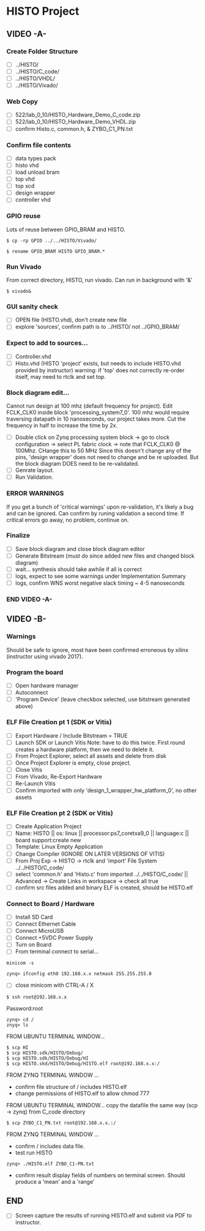 # HISTO Project
## VIDEO -A-
### Create Folder Structure
- [ ] ../HISTO/
- [ ] ../HISTO/C_code/
- [ ] ../HISTO/VHDL/
- [ ] ../HISTO/Vivado/
### Web Copy 
- [ ] 522/lab_0_10/HISTO_Hardware_Demo_C_code.zip
- [ ] 522/lab_0_10/HISTO_Hardware_Demo_VHDL.zip
- [ ] confirm Histo.c, common.h, & ZYBO_C1_PN.txt

### Confirm file contents
- [ ] data types pack
- [ ] histo vhd
- [ ] load unload bram
- [ ] top vhd
- [ ] top xcd
- [ ] design wrapper
- [ ] controller vhd
### GPIO reuse
Lots of reuse between GPIO_BRAM and HISTO.
```
$ cp -rp GPIO ../../HISTO/Vivado/
```
```
$ rename GPIO_BRAM HISTO GPIO_BRAM.*
```
### Run Vivado
From correct directory, HISTO, run vivado.  Can run in background with '&'
```
$ vivado&
```
### GUI sanity check
- [ ] OPEN file (HISTO.vhd), don't create new file
- [ ] explore 'sources', confirm path is to ../HISTO/ not ../GPIO_BRAM/
### Expect to add to sources...
- [ ] Controller.vhd
- [ ] Histo.vhd (HISTO 'project' exists, but needs to include HISTO.vhd provided by instructor)
warning: if 'top' does not correctly re-order itself, may need to rtclk and set top.
### Block diagram edit...
Cannot run design at 100 mhz (default frequency for project).  Edit FCLK_CLK0 inside block 'processing_system7_0'.  100 mhz would
require traversing datapath in 10 nanoseconds, our project takes more.  Cut the frequency in half to increase the time by 2x.  
- [ ] Double click on Zynq processing system block -> go to clock configuration -> select PL fabric clock -> note that FCLK_CLK0 @ 100Mhz.  CHange this to 50 MHz
Since this doesn't change any of the pins, 'design wrapper' does not need to change and be re uploaded.  But the block diagram DOES need to be re-validated.
- [ ] Genrate layout.
- [ ] Run Validation.
### ERROR WARNINGS
If you get a bunch of 'critical warnings' upon re-validation, it's likely a bug and can be ignored.
Can confirm by runing validation a second time.  If critical errors go away, no problem, continue on.
### Finalize
- [ ] Save block diagram and close block diagram editor
- [ ] Generate Bitstream (must do since added new files and changed block diagram)
- [ ] wait... synthesis should take awhile if all is correct
- [ ] logs, expect to see some warnings under Implementation Summary
- [ ] logs, confirm WNS worst negative slack timing ~ 4-5 nanoseconds
### END VIDEO -A-

## VIDEO -B-

### Warnings
Should be safe to ignore, most have been confirmed erroneous by xilinx (instructor using vivado 2017).

### Program the board
- [ ] Open hardware manager
- [ ] Autoconnect
- [ ] 'Program Device' (leave checkbox selected, use bitstream generated above)

### ELF File Creation pt 1 (SDK or Vitis)
- [ ] Export Hardware / Include Bitstream = TRUE
- [ ] Launch SDK or Launch Vitis
Note: have to do this twice.  First round creates a hardware platform, then we need to delete it.
- [ ] From Project Explorer, select all assets and delete from disk
- [ ] Once Project Explorer is empty, close project.
- [ ] Close Vitis
- [ ] From Vivado, Re-Export Hardware
- [ ] Re-Launch Vitis
- [ ] Confirm imported with only 'design_1_wrapper_hw_platform_0', no other assets

### ELF File Creation pt 2 (SDK or Vitis)
- [ ] Create Application Project
- [ ] Name: HISTO || os: linux || processor:ps7_coretxa9_0 || language:c || board support:create new
- [ ] Template: Linux Empty Application
- [ ] Change Compiler (IGNORE ON LATER VERSIONS OF VITIS)
- [ ] From Proj Exp -> HISTO -> rtclk and 'import' File System ../../HISTO/C_code/
- [ ] select 'common.h' and 'Histo.c' from imported ../../HISTO/C_code/ || Advanced -> Create Links in workspace -> check all true
- [ ] confirm src files added and binary ELF is created, should be HISTO.elf

### Connect to Board / Hardware
- [ ] Install SD Card
- [ ] Connect Ethernet Cable
- [ ] Connect MicroUSB
- [ ] Connect +5VDC Power Supply
- [ ] Turn on Board
- [ ] From terminal connect to serial...
```
minicom -s
```
```
zynq> ifconfig eth0 192.168.x.x netmask 255.255.255.0
```
- [ ] close minicom with CTRL-A / X
```
$ ssh root@192.168.x.x
```
Password:root
```
zynq> cd /
znyq> ls
```
FROM UBUNTU TERMINAL WINDOW...
```
$ scp HI
$ scp HISTO.sdk/HISTO/Debug/
$ scp HISTO.sdk/HISTO/Debug/HI
$ scp HISTO.skd/HISTO/Debug/HISTO.elf root@192.168.x.x:/
```
FROM ZYNQ TERMINAL WINDOW ...
- confirm file structure of / includes HISTO.elf
- change permissions of HISTO.elf to allow chmod 777

FROM UBUNTU TERMINAL WINDOW...
copy the datafile the same way (scp -> zynq)
from C_code directory
```
$ scp ZYBO_C1_PN.txt root@192.168.x.x.:/
```
FROM ZYNQ TERMINAL WINDOW ...
- confirm / includes data file.
- test run HISTO
```
zynq> ./HISTO.elf ZYBO_C1-PN.txt
```
- confirm result display fields of numbers on terminal screen.  Should produce a 'mean' and a 'range'

## END
- [ ] Screen capture the results of running HISTO.elf and submit via PDF to instructor.
